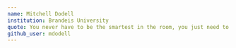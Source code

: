 ```yaml
---
name: Mitchell Dodell
institution: Brandeis University
quote: You never have to be the smartest in the room, you just need to be the one who works the hardest.
github_user: mdodell
---
```

